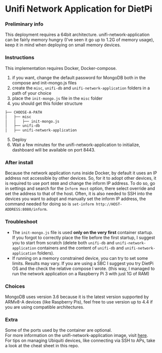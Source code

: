 # Unifi Network Application for DietPi

### Preliminary info

This deployment requires a 64bit architecture.
unifi-network-application can be fairly memory hungry (I’ve seen it go up to 1.2G of memory usage), keep it in mind when deploying on small memory devices.

### Instructions

This implementation requires Docker, Docker-compose.

1. if you want, change the default password for MongoDB both in the compose and init-mongo.js files
2. create the `misc`, `unifi-db` and `unifi-network-application` folders in a path of your choice
3. place the `init-mongo.js` file in the `misc` folder
4. you should get this folder structure

```markdown
├── CHOOSE-A-PATH
│   ├── misc
│   │   ├── init-mongo.js
│   ├── unifi-db
│   ├── unifi-network-application
```

5. Deploy
6. Wait a few minutes for the unifi-network-application to initialize, dashboard will be available on port 8443.

### After install

Because the network application runs inside Docker, by default it uses an IP address not accessible by other devices.
So, for it to adopt other devices, it is required to use port `8080` and change the inform IP address. To do so, go in settings and search for the `Inform Host` option, there select override and set the address to that of the host.
Often, it is also needed to SSH into the devices you want to adopt and manually set the inform IP address, the command needed for doing so is `set-inform http://HOST-ADDRESS:8080/inform`.

### Troubleshoot

- The `init-mongo.js` file is used **only on the very first** container startup. \
  If you forgot to correctly place the file before the first startup, I suggest you to start from scratch (delete both `unifi-db` and `unifi-network-application` containers and the content of `unifi-db` and `unifi-network-application` folders).
- If running on a memory constrained device, you can try to set some limits.
  Results may vary.
  If you are using a SBC I suggest you try DietPi OS and the check the relative compose I wrote. (this way, I managed to run the network application on a Raspberry Pi 3 with just 1G of RAM)

### Choices

MongoDB uses version 3.6 because it is the latest version supported by ARMv8-A devices (like Raspberry Pis), feel free to use version up to 4.4 if you are using compatible architectures.

### Extra

Some of the ports used by the container are optional. \
For more information on the unifi-network-application image, visit [here](https://docs.linuxserver.io/images/docker-unifi-network-application/). \
For tips on managing Ubiquiti devices, like connecting via SSH to APs, take a look at the cheat sheet in this repo.
